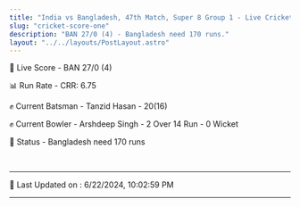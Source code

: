 ```yaml
---
title: "India vs Bangladesh, 47th Match, Super 8 Group 1 - Live Cricket Score"
slug: "cricket-score-one"
description: "BAN 27/0 (4) - Bangladesh need 170 runs."
layout: "../../layouts/PostLayout.astro"
---
```


🔴 Live Score - BAN 27/0 (4)  

📊 Run Rate - CRR: 6.75  

✊ Current Batsman - Tanzid Hasan - 20(16)  

✊ Current Bowler - Arshdeep Singh - 2 Over 14 Run - 0 Wicket  

📑 Status - Bangladesh need 170 runs

<br />

***

📝 Last Updated on : 6/22/2024, 10:02:59 PM

***

